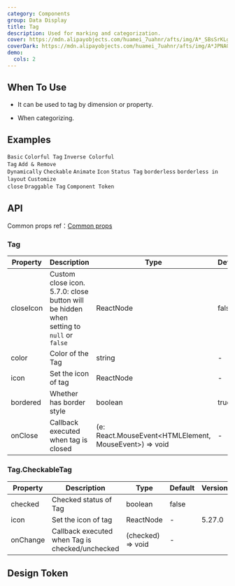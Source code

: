 ```yaml
---
category: Components
group: Data Display
title: Tag
description: Used for marking and categorization.
cover: https://mdn.alipayobjects.com/huamei_7uahnr/afts/img/A*_SBsSrKLg00AAAAAAAAAAAAADrJ8AQ/original
coverDark: https://mdn.alipayobjects.com/huamei_7uahnr/afts/img/A*JPNAQYrVkYkAAAAAAAAAAAAADrJ8AQ/original
demo:
  cols: 2
---
```


## When To Use

- It can be used to tag by dimension or property.

- When categorizing.

## Examples

<!-- prettier-ignore -->
<code src="./demo/basic.tsx">Basic</code>
<code src="./demo/colorful.tsx">Colorful Tag</code>
<code src="./demo/colorful-inverse.tsx" debug>Inverse Colorful Tag</code>
<code src="./demo/control.tsx">Add & Remove Dynamically</code>
<code src="./demo/checkable.tsx">Checkable</code>
<code src="./demo/animation.tsx">Animate</code>
<code src="./demo/icon.tsx">Icon</code>
<code src="./demo/status.tsx">Status Tag</code>
<code src="./demo/borderless.tsx">borderless</code>
<code src="./demo/borderlessLayout.tsx" debug>borderless in layout</code>
<code src="./demo/customize.tsx" debug>Customize close</code>
<code src="./demo/draggable.tsx">Draggable Tag</code>
<code src="./demo/component-token.tsx" debug>Component Token</code>

## API

Common props ref：[Common props](/docs/react/common-props)

### Tag

| Property | Description | Type | Default | Version |
| --- | --- | --- | --- | --- |
| closeIcon | Custom close icon. 5.7.0: close button will be hidden when setting to `null` or `false` | ReactNode | false | 4.4.0 |
| color | Color of the Tag | string | - |  |
| icon | Set the icon of tag | ReactNode | - |  |
| bordered | Whether has border style | boolean | true | 5.4.0 |
| onClose | Callback executed when tag is closed | (e: React.MouseEvent<HTMLElement, MouseEvent>) => void | - |  |

### Tag.CheckableTag

| Property | Description | Type | Default | Version |
| --- | --- | --- | --- | --- |
| checked | Checked status of Tag | boolean | false |  |
| icon | Set the icon of tag | ReactNode | - | 5.27.0 |
| onChange | Callback executed when Tag is checked/unchecked | (checked) => void | - |  |

## Design Token

<ComponentTokenTable component="Tag"></ComponentTokenTable>
